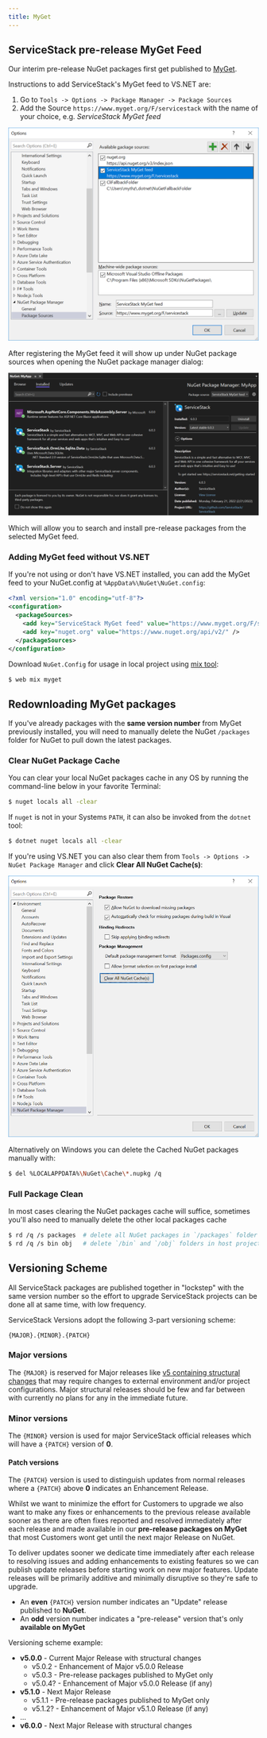 ```yaml
---
title: MyGet
---
```


## ServiceStack pre-release MyGet Feed

Our interim pre-release NuGet packages first get published to 
[MyGet](https://www.myget.org/).

Instructions to add ServiceStack's MyGet feed to VS.NET are:

  1. Go to `Tools -> Options -> Package Manager -> Package Sources`
  2. Add the Source `https://www.myget.org/F/servicestack` with the name of your choice, 
  e.g. _ServiceStack MyGet feed_

![NuGet Package Sources](https://raw.githubusercontent.com/ServiceStack/Assets/master/img/wikis/myget/package-sources.png)

After registering the MyGet feed it will show up under NuGet package sources when opening the NuGet 
package manager dialog:

![NuGet Package Manager](https://raw.githubusercontent.com/ServiceStack/Assets/master/img/wikis/myget/package-manager-ui.png)

Which will allow you to search and install pre-release packages from the selected MyGet feed.

### Adding MyGet feed without VS.NET

If you're not using or don't have VS.NET installed, you can add the MyGet feed to your NuGet.config at `%AppData%\NuGet\NuGet.config`:

```xml
<?xml version="1.0" encoding="utf-8"?>
<configuration>
  <packageSources>
    <add key="ServiceStack MyGet feed" value="https://www.myget.org/F/servicestack" />
    <add key="nuget.org" value="https://www.nuget.org/api/v2/" />
  </packageSources>
</configuration>
```

Download `NuGet.Config` for usage in local project using [mix tool](/mix-tool):

```bash
$ web mix myget
```

## Redownloading MyGet packages

If you've already packages with the **same version number** from MyGet previously installed, you will 
need to manually delete the NuGet `/packages` folder for NuGet to pull down the latest packages.

### Clear NuGet Package Cache

You can clear your local NuGet packages cache in any OS by running the command-line below in your favorite Terminal:

```bash
$ nuget locals all -clear
```

If `nuget` is not in your Systems `PATH`, it can also be invoked from the `dotnet` tool:

```bash
$ dotnet nuget locals all -clear
```

If you're using VS.NET you can also clear them from `Tools -> Options -> NuGet Package Manager` and click **Clear All NuGet Cache(s)**:

![Clear Packages Cache](https://raw.githubusercontent.com/ServiceStack/Assets/master/img/wikis/myget/clear-package-cache.png)

Alternatively on Windows you can delete the Cached NuGet packages manually with:

```bash
$ del %LOCALAPPDATA%\NuGet\Cache\*.nupkg /q
```

### Full Package Clean

In most cases clearing the NuGet packages cache will suffice, sometimes you'll also need to manually delete the other local packages cache

```bash
$ rd /q /s packages  # delete all NuGet packages in `/packages` folder
$ rd /q /s bin obj   # delete `/bin` and `/obj` folders in host project
```

## Versioning Scheme

All ServiceStack packages are published together in "lockstep" with the same version number so the effort to upgrade ServiceStack projects can be done all at same time, with low frequency. 

ServiceStack Versions adopt the following 3-part versioning scheme:

```
{MAJOR}.{MINOR}.{PATCH}
```

### Major versions 

The `{MAJOR}` is reserved for Major releases like [v5 containing structural changes](/releases/v5.0.0) that may require changes to external environment and/or project configurations. Major structural releases should be few and far between with currently no plans for any in the immediate future.

### Minor versions

The `{MINOR}` version is used for major ServiceStack official releases which will have a `{PATCH}` version of **0**.

#### Patch versions

The `{PATCH}` version is used to distinguish updates from normal releases where a `{PATCH}` above **0** indicates an Enhancement Release.

Whilst we want to minimize the effort for Customers to upgrade we also want to make any fixes or enhancements to the previous release available sooner as there are often fixes reported and resolved immediately after each release and made available in our **pre-release packages on MyGet** that most Customers wont get until the next major Release on NuGet. 

To deliver updates sooner we dedicate time immediately after each release to resolving issues and adding enhancements to existing features so we can publish update releases before starting work on new major features. Update releases will be primarily additive and minimally disruptive so they're safe to upgrade.

- An **even** `{PATCH}` version number indicates an "Update" release published to **NuGet**.
- An **odd** version number indicates a "pre-release" version that's only **available on MyGet**

Versioning scheme example:

  - **v5.0.0** - Current Major Release with structural changes
    - v5.0.2 - Enhancement of Major v5.0.0 Release
    - v5.0.3 - Pre-release packages published to MyGet only
    - v5.0.4? - Enhancement of Major v5.0.0 Release (if any)
  - **v5.1.0** - Next Major Release
    - v5.1.1 - Pre-release packages published to MyGet only
    - v5.1.2? - Enhancement of Major v5.1.0 Release (if any)
  - ...
  - **v6.0.0** - Next Major Release with structural changes
